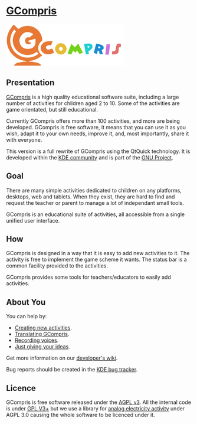 # [GCompris](https://gcompris.net)

<img src="src/core/resource/gcompris-logo-full.svg"  width="320" height="114" alt="GCompris logo">

## Presentation
[GCompris](https://gcompris.net) is a high quality educational software suite,
including a large number of activities for children aged 2 to 10.
Some of the activities are game orientated, but still educational.

Currently GCompris offers more than 100 activities, and more are being
developed. GCompris is free software, it means that you can use it as you
wish, adapt it to your own needs, improve it, and, most importantly, share it
with everyone.

This version is a full rewrite of GCompris using the QtQuick technology. It is
developed within the [KDE community](https://www.kde.org) and is part of the
[GNU Project](https://www.gnu.org/education/edu-software-gcompris.en.html).

## Goal

There are many simple activities dedicated to children on any platforms,
desktops, web and tablets. When they exist, they are hard to find and request
the teacher or parent to manage a lot of independant small tools.

GCompris is an educational suite of activities, all accessible from a
single unified user interface.

## How

GCompris is designed in a way that it is easy to add new activities to it. The
activity is free to implement the game scheme it wants. The status bar is a
common facility provided to the activities.

GCompris provides some tools for teachers/educators to easily add activities.

## About You

You can help by:

* [Creating new activities](https://invent.kde.org/education/gcompris/-/wikis/Developers-corner/Development-process).
* [Translating GCompris](https://invent.kde.org/education/gcompris/-/wikis/Developers-corner/How-to-translate).
* [Recording voices](https://invent.kde.org/education/gcompris/-/wikis/Developers-corner/How-to-translate/Voice-translation).
* [Just giving your ideas](https://invent.kde.org/education/gcompris/-/wikis/Developers-corner/Ideas-for-activities).

Get more information on our [developer's wiki](https://invent.kde.org/education/gcompris/-/wikis/Developers-corner/).

Bug reports should be created in the [KDE bug tracker](https://bugs.kde.org/enter_bug.cgi?product=gcompris).

## Licence

GCompris is free software released under the [AGPL v3](https://www.gnu.org/licenses/agpl-3.0.html). All the internal code is under [GPL V3+](https://www.gnu.org/licenses/gpl-3.0.html) but we use a library for [analog electricity activity](https://github.com/edx/edx-platform/blob/master/common/lib/xmodule/xmodule/js/src/capa/schematic.js) under AGPL 3.0 causing the whole software to be licenced under it.
